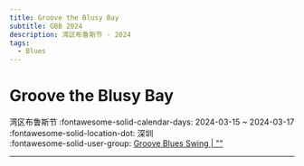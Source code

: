 ```yaml
---
title: Groove the Blusy Bay
subtitle: GBB 2024
description: 湾区布鲁斯节 - 2024
tags:
  - Blues
---
```


# Groove the Blusy Bay 

湾区布鲁斯节
:fontawesome-solid-calendar-days: 2024-03-15 ~ 2024-03-17  
:fontawesome-solid-location-dot: 深圳  
:fontawesome-solid-user-group: [Groove Blues Swing | ""](https://swing.kids/zh_CN/groove-blues-swing)  

---
